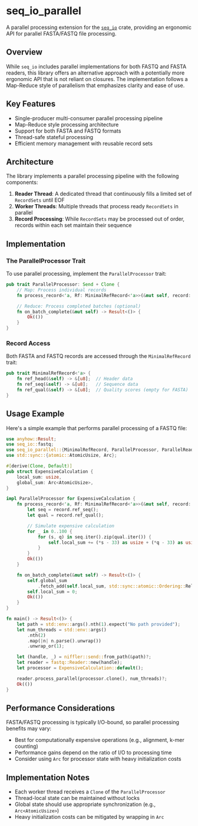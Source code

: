 # seq_io_parallel

A parallel processing extension for the [`seq_io`](https://github.com/markschl/seq_io) crate, providing an ergonomic API for parallel FASTA/FASTQ file processing.

## Overview

While `seq_io` includes parallel implementations for both FASTQ and FASTA readers, this library offers an alternative approach with a potentially more ergonomic API that is not reliant on closures.
The implementation follows a Map-Reduce style of parallelism that emphasizes clarity and ease of use.

## Key Features

- Single-producer multi-consumer parallel processing pipeline
- Map-Reduce style processing architecture
- Support for both FASTA and FASTQ formats
- Thread-safe stateful processing
- Efficient memory management with reusable record sets

## Architecture

The library implements a parallel processing pipeline with the following components:

1. **Reader Thread**: A dedicated thread that continuously fills a limited set of `RecordSets` until EOF
2. **Worker Threads**: Multiple threads that process ready `RecordSets` in parallel
3. **Record Processing**: While `RecordSets` may be processed out of order, records within each set maintain their sequence

## Implementation

### The ParallelProcessor Trait

To use parallel processing, implement the `ParallelProcessor` trait:

```rust
pub trait ParallelProcessor: Send + Clone {
    // Map: Process individual records
    fn process_record<'a, Rf: MinimalRefRecord<'a>>(&mut self, record: Rf) -> Result<()>;

    // Reduce: Process completed batches (optional)
    fn on_batch_complete(&mut self) -> Result<()> {
        Ok(())
    }
}
```

### Record Access

Both FASTA and FASTQ records are accessed through the `MinimalRefRecord` trait:

```rust
pub trait MinimalRefRecord<'a> {
    fn ref_head(&self) -> &[u8];  // Header data
    fn ref_seq(&self) -> &[u8];   // Sequence data
    fn ref_qual(&self) -> &[u8];  // Quality scores (empty for FASTA)
}
```

## Usage Example

Here's a simple example that performs parallel processing of a FASTQ file:

```rust
use anyhow::Result;
use seq_io::fastq;
use seq_io_parallel::{MinimalRefRecord, ParallelProcessor, ParallelReader};
use std::sync::{atomic::AtomicUsize, Arc};

#[derive(Clone, Default)]
pub struct ExpensiveCalculation {
    local_sum: usize,
    global_sum: Arc<AtomicUsize>,
}

impl ParallelProcessor for ExpensiveCalculation {
    fn process_record<'a, Rf: MinimalRefRecord<'a>>(&mut self, record: Rf) -> Result<()> {
        let seq = record.ref_seq();
        let qual = record.ref_qual();

        // Simulate expensive calculation
        for _ in 0..100 {
            for (s, q) in seq.iter().zip(qual.iter()) {
                self.local_sum += (*s - 33) as usize + (*q - 33) as usize;
            }
        }
        Ok(())
    }

    fn on_batch_complete(&mut self) -> Result<()> {
        self.global_sum
            .fetch_add(self.local_sum, std::sync::atomic::Ordering::Relaxed);
        self.local_sum = 0;
        Ok(())
    }
}

fn main() -> Result<()> {
    let path = std::env::args().nth(1).expect("No path provided");
    let num_threads = std::env::args()
        .nth(2)
        .map(|n| n.parse().unwrap())
        .unwrap_or(1);

    let (handle, _) = niffler::send::from_path(&path)?;
    let reader = fastq::Reader::new(handle);
    let processor = ExpensiveCalculation::default();

    reader.process_parallel(processor.clone(), num_threads)?;
    Ok(())
}
```

## Performance Considerations

FASTA/FASTQ processing is typically I/O-bound, so parallel processing benefits may vary:

- Best for computationally expensive operations (e.g., alignment, k-mer counting)
- Performance gains depend on the ratio of I/O to processing time
- Consider using `Arc` for processor state with heavy initialization costs

## Implementation Notes

- Each worker thread receives a `Clone` of the `ParallelProcessor`
- Thread-local state can be maintained without locks
- Global state should use appropriate synchronization (e.g., `Arc<AtomicUsize>`)
- Heavy initialization costs can be mitigated by wrapping in `Arc`

